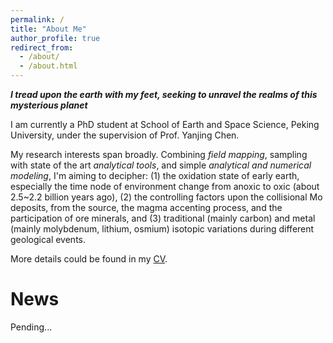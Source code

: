 ```yaml
---
permalink: /
title: "About Me"
author_profile: true
redirect_from: 
  - /about/
  - /about.html
---
```


***I tread upon the earth with my feet, seeking to unravel the realms of this mysterious planet***

I am currently a PhD student at School of Earth and Space Science, Peking University, under the supervision of Prof. Yanjing Chen. 

My research interests span broadly. Combining *field mapping*, sampling with state of the art *analytical tools*, and simple *analytical and numerical modeling*, I'm aiming to decipher: (1) the oxidation state of early earth, especially the time node of environment change from anoxic to oxic (about 2.5~2.2 billion years ago),  (2) the controlling factors upon the collisional Mo deposits, from the source, the magma accenting process, and the participation of ore minerals, and (3) traditional (mainly carbon) and metal (mainly molybdenum, lithium,  osmium) isotopic variations during different geological events. 

More details could be found in my [CV](https://xinkaichen-geo.github.io/cv/). 

News
======
Pending...


